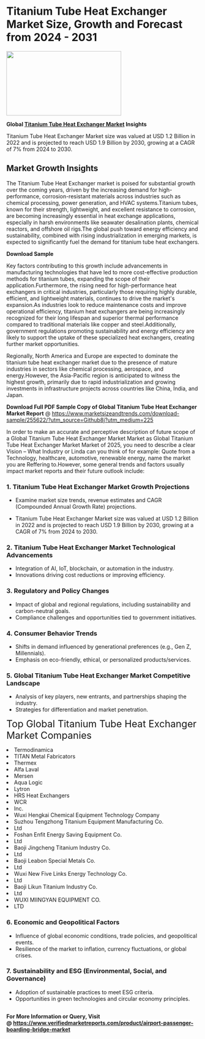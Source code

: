 <H1>Titanium Tube Heat Exchanger Market Size, Growth and Forecast from 2024 - 2031</H1><img class="aligncenter size-medium wp-image-584254" src="https://thirdeyenews.in/wp-content/uploads/2024/09/Global-Market-Research-300x168.jpeg" alt="" width="300" height="168" /><p><strong>Global&nbsp;<a href="https://www.marketsizeandtrends.com/download-sample/255622/?utm_source=Github8j?utm_medium=225">Titanium Tube Heat Exchanger Market</a> Insights</strong></p><p>Titanium Tube Heat Exchanger Market size was valued at USD 1.2 Billion in 2022 and is projected to reach USD 1.9 Billion by 2030, growing at a CAGR of 7% from 2024 to 2030.</p><p><h2>Market Growth Insights</h2> <p>The Titanium Tube Heat Exchanger market is poised for substantial growth over the coming years, driven by the increasing demand for high-performance, corrosion-resistant materials across industries such as chemical processing, power generation, and HVAC systems.Titanium tubes, known for their strength, lightweight, and excellent resistance to corrosion, are becoming increasingly essential in heat exchange applications, especially in harsh environments like seawater desalination plants, chemical reactors, and offshore oil rigs.The global push toward energy efficiency and sustainability, combined with rising industrialization in emerging markets, is expected to significantly fuel the demand for titanium tube heat exchangers.</p> <p><strong>Download Sample</strong></p> <p>Key factors contributing to this growth include advancements in manufacturing technologies that have led to more cost-effective production methods for titanium tubes, expanding the scope of their application.Furthermore, the rising need for high-performance heat exchangers in critical industries, particularly those requiring highly durable, efficient, and lightweight materials, continues to drive the market's expansion.As industries look to reduce maintenance costs and improve operational efficiency, titanium heat exchangers are being increasingly recognized for their long lifespan and superior thermal performance compared to traditional materials like copper and steel.Additionally, government regulations promoting sustainability and energy efficiency are likely to support the uptake of these specialized heat exchangers, creating further market opportunities.</p> <p>Regionally, North America and Europe are expected to dominate the titanium tube heat exchanger market due to the presence of mature industries in sectors like chemical processing, aerospace, and energy.However, the Asia-Pacific region is anticipated to witness the highest growth, primarily due to rapid industrialization and growing investments in infrastructure projects across countries like China, India, and Japan.</p> <p><span class=""><strong>Download Full PDF Sample Copy of Global Titanium Tube Heat Exchanger Market Report</strong> @ <a href="https://www.marketsizeandtrends.com/download-sample/255622/?utm_source=Github8j?utm_medium=225" target="_blank">https://www.marketsizeandtrends.com/download-sample/255622/?utm_source=Github8j?utm_medium=225</a></span></p><p>In order to make an accurate and perceptive description of future scope of a Global&nbsp;Titanium Tube Heat Exchanger Market Market as Global&nbsp;Titanium Tube Heat Exchanger Market Market of 2025, you need to describe a clear Vision &ndash; What Industry or Linda can you think of for example: Quote from a Technology, healthcare, automotive, renewable energy, name the market you are Reffering to.However, some general trends and factors usually impact market reports and their future outlook include:</p><h3>1.&nbsp;<strong>Titanium Tube Heat Exchanger Market Growth Projections</strong></h3><ul><li>Examine market size trends, revenue estimates and CAGR (Compounded Annual Growth Rate) projections.</li><li><p>Titanium Tube Heat Exchanger Market size was valued at USD 1.2 Billion in 2022 and is projected to reach USD 1.9 Billion by 2030, growing at a CAGR of 7% from 2024 to 2030.</p></li></ul><h3>2.&nbsp;<strong>Titanium Tube Heat Exchanger Market Technological Advancements</strong></h3><ul><li>Integration of AI, IoT, blockchain, or automation in the industry.</li><li>Innovations driving cost reductions or improving efficiency.</li></ul><h3>3.&nbsp;<strong>Regulatory and Policy Changes</strong></h3><ul><li>Impact of global and regional regulations, including sustainability and carbon-neutral goals.</li><li>Compliance challenges and opportunities tied to government initiatives.</li></ul><h3>4.&nbsp;<strong>Consumer Behavior Trends</strong></h3><ul><li>Shifts in demand influenced by generational preferences (e.g., Gen Z, Millennials).</li><li>Emphasis on eco-friendly, ethical, or personalized products/services.</li></ul><h3>5.&nbsp;<strong>Global Titanium Tube Heat Exchanger Market Competitive Landscape</strong></h3><ul><li>Analysis of key players, new entrants, and partnerships shaping the industry.</li><li>Strategies for differentiation and market penetration.</li></ul><p data-pm-slice="1 1 []"><span style="color: inherit; font-family: inherit; font-size: 25px;">Top Global Titanium Tube Heat Exchanger Market Companies</span></p><div class="" data-test-id=""><p><li>Termodinamica</li><li> TITAN Metal Fabricators</li><li> Thermex</li><li> Alfa Laval</li><li> Mersen</li><li> Aqua Logic</li><li> Lytron</li><li> HRS Heat Exchangers</li><li> WCR</li><li> Inc.</li><li> Wuxi Hengkai Chemical Equipment Technology Company</li><li> Suzhou Tengzhong Titanium Equipment Manufacturing Co.</li><li> Ltd</li><li> Foshan Enfit Energy Saving Equipment Co.</li><li> Ltd</li><li> Baoji Jingcheng Titanium Industry Co.</li><li> Ltd</li><li> Baoji Leabon Special Metals Co.</li><li> Ltd</li><li> Wuxi New Five Links Energy Technology Co.</li><li> Ltd</li><li> Baoji Likun Titanium Industry Co.</li><li>Ltd</li><li> WUXI MIINGYAN EQUIPMENT CO.</li><li>LTD</li></p></div><h3>6.&nbsp;<strong>Economic and Geopolitical Factors</strong></h3><ul><li>Influence of global economic conditions, trade policies, and geopolitical events.</li><li>Resilience of the market to inflation, currency fluctuations, or global crises.</li></ul><h3>7.&nbsp;<strong>Sustainability and ESG (Environmental, Social, and Governance)</strong></h3><ul><li>Adoption of sustainable practices to meet ESG criteria.</li><li>Opportunities in green technologies and circular economy principles.</li></ul><h2><strong style="font-size: 14px;">For More Information or Query, Visit @&nbsp;</strong><a style="background-color: #ffffff; font-size: 14px;" href="https://www.marketsizeandtrends.com/report/titanium-tube-heat-exchanger-market/" target="_blank">https://www.verifiedmarketreports.com/product/airport-passenger-boarding-bridge-market</a></h2>